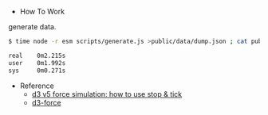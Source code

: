 - How To Work

generate data.

```bash
$ time node -r esm scripts/generate.js >public/data/dump.json ; cat public/data/dump.json | jq '' | sponge public/data/dump.json

real    0m2.215s
user    0m1.992s
sys     0m0.271s
```

- Reference
  - [d3 v5 force simulation: how to use stop & tick](https://stackoverflow.com/a/55446065/15972569)
  - [d3-force](https://github.com/d3/d3-force)
